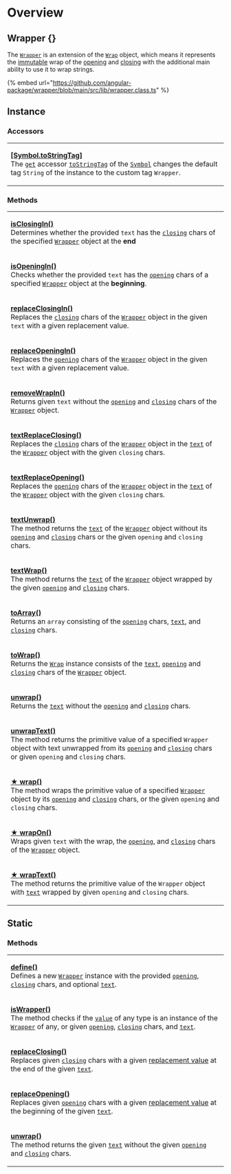 # Overview

## Wrapper {}

The [`Wrapper`](https://github.com/angular-package/wrapper/blob/main/src/lib/wrapper.class.ts) is an extension of the [`Wrap`](broken-reference) object, which means it represents the [immutable](https://developer.mozilla.org/en-US/docs/Glossary/Immutable) wrap of the [opening](../library/basic-concepts.md#opening) and [closing](../library/basic-concepts.md#closing) with the additional main ability to use it to wrap strings.&#x20;

{% embed url="https://github.com/angular-package/wrapper/blob/main/src/lib/wrapper.class.ts" %}

## Instance

### Accessors

|                                                                                                                                                                                                                                                                                                                                                                                                                                                                                                                                                                                                                                                         |
| ------------------------------------------------------------------------------------------------------------------------------------------------------------------------------------------------------------------------------------------------------------------------------------------------------------------------------------------------------------------------------------------------------------------------------------------------------------------------------------------------------------------------------------------------------------------------------------------------------------------------------------------------------- |
| <p><strong></strong><a href="instance/accessors/symbol.tostringtag.md#symbol.tostringtag"><strong>​[Symbol.toStringTag]</strong></a><br>The <a href="https://developer.mozilla.org/en-US/docs/Web/JavaScript/Reference/Functions/get"><code>get</code></a> accessor <a href="https://developer.mozilla.org/en-US/docs/Web/JavaScript/Reference/Global_Objects/Symbol/toStringTag"><code>toStringTag</code></a> of the <a href="https://developer.mozilla.org/en-US/docs/Web/JavaScript/Reference/Global_Objects/Symbol"><code>Symbol</code></a> changes the default tag <code>String</code> of the instance to the custom tag <code>Wrapper</code>.</p> |

### Methods

|                                                                                                                                                                                                                                                                                                                                                                                                                                                                                                                    |
| ------------------------------------------------------------------------------------------------------------------------------------------------------------------------------------------------------------------------------------------------------------------------------------------------------------------------------------------------------------------------------------------------------------------------------------------------------------------------------------------------------------------ |
| <p><strong></strong><a href="instance/methods/isclosingin.md"><strong>isClosingIn()</strong></a><br>Determines whether the provided <code>text</code> has the <a href="../wrap/accessors/#wrap.prototype.closing"><code>closing</code></a> chars of the specified <a href="overview.md"><code>Wrapper</code></a> object at the <strong>end</strong></p>                                                                                                                                                            |
| <p><strong></strong><a href="instance/methods/isopeningin.md"><strong>isOpeningIn()</strong></a><br>Checks whether the provided <code>text</code> has the <a href="../wrap/accessors/#wrap.prototype.opening"><code>opening</code></a> chars of a specified <a href="overview.md"><code>Wrapper</code></a> object at the <strong>beginning</strong>.</p>                                                                                                                                                           |
| <p><strong></strong><a href="instance/methods/replaceclosingin.md"><strong>replaceClosingIn()</strong></a><br>Replaces the <a href="../wrap/accessors/#wrap.prototype.closing"><code>closing</code></a> chars of the <a href="overview.md"><code>Wrapper</code></a> object in the given <code>text</code> with a given replacement value.</p>                                                                                                                                                                      |
| <p><strong></strong><a href="instance/methods/replaceopeningin.md"><strong>replaceOpeningIn()</strong></a><br>Replaces the <a href="../wrap/accessors/#wrap.prototype.opening"><code>opening</code></a> chars of the <a href="overview.md"><code>Wrapper</code></a> object in the given <code>text</code> with a given replacement value.</p>                                                                                                                                                                      |
| <p><strong></strong><a href="instance/methods/removewrapin.md"><strong>removeWrapIn()</strong></a><br>Returns given <code>text</code> without the <a href="../wrap/accessors/#wrap.prototype.opening"><code>opening</code></a> and <a href="../wrap/accessors/#wrap.prototype.closing"><code>closing</code></a> chars of the <a href="overview.md"><code>Wrapper</code></a> object.</p>                                                                                                                            |
| <p><strong></strong><a href="instance/methods/textreplaceclosing.md"><strong>textReplaceClosing()</strong></a><br>Replaces the <a href="../wrap/accessors/#wrap.prototype.closing"><code>closing</code></a> chars of the <a href="overview.md"><code>Wrapper</code></a> object in the <a href="../wrap/accessors/#wrap.prototype.text"><code>text</code></a> of the <a href="overview.md"><code>Wrapper</code></a> object with the given <code>closing</code> chars.</p>                                           |
| <p><strong></strong><a href="instance/methods/textreplaceopening.md"><strong>textReplaceOpening()</strong></a><br>Replaces the <a href="../wrap/accessors/#wrap.prototype.opening"><code>opening</code></a> chars of the <a href="overview.md"><code>Wrapper</code></a> object in the <a href="../wrap/accessors/#wrap.prototype.text"><code>text</code></a> of the <a href="overview.md"><code>Wrapper</code></a> object with the given <code>closing</code> chars.</p>                                           |
| <p><strong></strong><a href="instance/methods/textunwrap.md"><strong>textUnwrap()</strong></a><br>The method returns the <a href="../wrap/accessors/#wrap.prototype.text"><code>text</code></a> of the <a href="overview.md"><code>Wrapper</code></a> object without its <a href="../wrap/accessors/#wrap.prototype.opening"><code>opening</code></a> and <a href="../wrap/accessors/#wrap.prototype.closing"><code>closing</code></a> chars or the given <code>opening</code> and <code>closing</code> chars.</p> |
| <p><strong></strong><a href="instance/methods/textwrap.md"><strong>textWrap()</strong></a><br>The method returns the <a href="../wrap/accessors/#wrap.prototype.text"><code>text</code></a> of the <a href="overview.md"><code>Wrapper</code></a> object wrapped by the given <a href="../wrap/accessors/#wrap.prototype.opening"><code>opening</code></a> and <a href="../wrap/accessors/#wrap.prototype.closing"><code>closing</code></a> chars.</p>                                                             |
| <p><strong></strong><a href="instance/methods/toarray.md"><strong>toArray()</strong></a><br>Returns an <code>array</code> consisting of the <a href="../wrap/accessors/#wrap.prototype.opening"><code>opening</code></a> chars, <a href="../wrap/accessors/#wrap.prototype.text"><code>text</code></a>, and <a href="../wrap/accessors/#wrap.prototype.closing"><code>closing</code></a> chars.</p>                                                                                                                |
| <p><strong></strong><a href="instance/methods/towrap.md"><strong>toWrap()</strong></a><br>Returns the <a href="../wrap/overview.md"><code>Wrap</code></a> instance consists of the <a href="../wrap/accessors/#wrap.prototype.text"><code>text</code></a>, <a href="../wrap/accessors/#wrap.prototype.opening"><code>opening</code></a> and <a href="../wrap/accessors/#wrap.prototype.closing"><code>closing</code></a> chars of the <a href="overview.md"><code>Wrapper</code></a> object.</p>                   |
| <p><strong></strong><a href="instance/methods/unwrap.md"><strong>unwrap()</strong></a><br>Returns the <a href="../wrap/accessors/#wrap.prototype.text"><code>text</code></a> without the <a href="../wrap/accessors/#wrap.prototype.opening"><code>opening</code></a> and <a href="../wrap/accessors/#wrap.prototype.closing"><code>closing</code></a> chars.</p>                                                                                                                                                  |
| <p><strong></strong><a href="instance/methods/unwraptext.md"><strong>unwrapText()</strong></a><br>The method returns the primitive value of a specified <code>Wrapper</code> object with text unwrapped from its <a href="../wrap/accessors/#wrap.prototype.opening"><code>opening</code></a> and <a href="../wrap/accessors/#wrap.prototype.closing"><code>closing</code></a> chars or given <code>opening</code> and <code>closing</code> chars.</p>                                                             |
| <p><strong></strong><a href="instance/methods/wrap.md"><strong>★ wrap()</strong></a><br>The method wraps the primitive value of a specified <a href="overview.md"><code>Wrapper</code></a> object by its <a href="../wrap/accessors/#wrap.prototype.opening"><code>opening</code></a> and <a href="../wrap/accessors/#wrap.prototype.closing"><code>closing</code></a> chars, or the given <code>opening</code> and <code>closing</code> chars.</p>                                                                |
| <p><strong></strong><a href="instance/methods/wrapon.md"><strong>★ wrapOn()</strong></a><br>Wraps given <code>text</code> with the wrap, the <a href="../wrap/accessors/#wrap.prototype.opening"><code>opening</code></a>, and <a href="../wrap/accessors/#wrap.prototype.closing"><code>closing</code></a> chars of the <a href="overview.md"><code>Wrapper</code></a> object.</p>                                                                                                                                |
| <p><strong></strong><a href="instance/methods/wraptext.md"><strong>★ wrapText()</strong></a><br>The method returns the primitive value of the <code>Wrapper</code> object with <a href="../wrap/accessors/#wrap.prototype.text"><code>text</code></a> wrapped by given <code>opening</code> and <code>closing</code> chars.</p>                                                                                                                                                                                    |

## Static

### Methods

|                                                                                                                                                                                                                                                                                                                                                                                                                                                                                                                                                           |
| --------------------------------------------------------------------------------------------------------------------------------------------------------------------------------------------------------------------------------------------------------------------------------------------------------------------------------------------------------------------------------------------------------------------------------------------------------------------------------------------------------------------------------------------------------- |
| <p><strong></strong><a href="static/methods/define.md"><strong>define()</strong></a><br>Defines a new <a href="broken-reference"><code>Wrapper</code></a> instance with the provided <a href="static/methods/define.md#opening-opening"><code>opening</code></a>, <a href="static/methods/define.md#closing-closing"><code>closing</code></a> chars, and optional <a href="static/methods/define.md#text-text"><code>text</code></a>.</p>                                                                                                                 |
| <p><strong></strong><a href="static/methods/iswrapper.md"><strong>isWrapper()</strong></a><br>The method checks if the <a href="static/methods/iswrapper.md#value-any"><code>value</code></a> of any type is an instance of the <a href="broken-reference"><code>Wrapper</code></a> of any, or given <a href="static/methods/iswrapper.md#opening-opening"><code>opening</code></a>, <a href="static/methods/iswrapper.md#closing-closing"><code>closing</code></a> chars, and <a href="static/methods/iswrapper.md#text-text"><code>text</code></a>.</p> |
| <p><strong></strong><a href="static/methods/replaceclosing.md"><strong>replaceClosing()</strong></a><br>Replaces given <a href="static/methods/replaceclosing.md#closing-string"><code>closing</code></a> chars with a given <a href="static/methods/replaceclosing.md#replacevalue-string">replacement value</a> at the end of the given <a href="static/methods/replaceclosing.md#text-string"><code>text</code></a>.</p>                                                                                                                               |
| <p><strong></strong><a href="static/methods/replaceopening.md"><strong>replaceOpening()</strong></a><br>Replaces given <a href="static/methods/replaceopening.md#opening-string"><code>opening</code></a> chars with a given <a href="static/methods/replaceopening.md#replacevalue-string">replacement value</a> at the beginning of the given <a href="static/methods/replaceopening.md#text-string"><code>text</code></a>.</p>                                                                                                                         |
| <p><strong></strong><a href="static/methods/unwrap.md"><strong>unwrap()</strong></a><br>The method returns the given <a href="static/methods/unwrap.md#text-string"><code>text</code></a> without the given <a href="static/methods/unwrap.md#opening-string"><code>opening</code></a> and <a href="static/methods/unwrap.md#closing-string"><code>closing</code></a> chars.</p>                                                                                                                                                                          |
